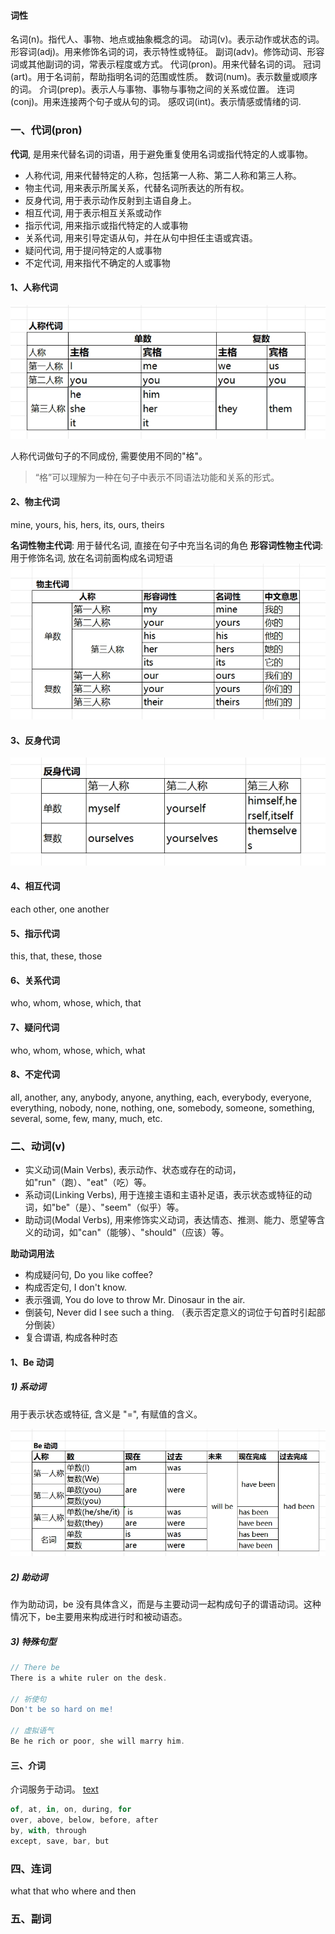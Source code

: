 #### 词性

名词(n)。指代人、事物、地点或抽象概念的词。
动词(v)。表示动作或状态的词。
形容词(adj)。用来修饰名词的词，表示特性或特征。
副词(adv)。修饰动词、形容词或其他副词的词，常表示程度或方式。
代词(pron)。用来代替名词的词。
冠词(art)。用于名词前，帮助指明名词的范围或性质。
数词(num)。表示数量或顺序的词。
介词(prep)。表示人与事物、事物与事物之间的关系或位置。
连词(conj)。用来连接两个句子或从句的词。
感叹词(int)。表示情感或情绪的词.


### 一、代词(pron)

**代词**, 是用来代替名词的词语，用于避免重复使用名词或指代特定的人或事物。

- 人称代词, 用来代替特定的人称，包括第一人称、第二人称和第三人称。
- 物主代词, 用来表示所属关系，代替名词所表达的所有权。
- 反身代词, 用于表示动作反射到主语自身上。
- 相互代词, 用于表示相互关系或动作
- 指示代词, 用来指示或指代特定的人或事物
- 关系代词, 用来引导定语从句，并在从句中担任主语或宾语。
- 疑问代词, 用于提问特定的人或事物
- 不定代词, 用来指代不确定的人或事物


#### 1、人称代词
![alt](./imgs/人称代词.png)

人称代词做句子的不同成份, 需要使用不同的"格"。
> “格”可以理解为一种在句子中表示不同语法功能和关系的形式。

#### 2、物主代词
mine, yours, his, hers, its, ours, theirs

**名词性物主代词**: 用于替代名词, 直接在句子中充当名词的角色
**形容词性物主代词**: 用于修饰名词, 放在名词前面构成名词短语
![alt](./imgs/物主代词.png)

#### 3、反身代词
![alt](./imgs/反身代词.png)

#### 4、相互代词
each other, one another

#### 5、指示代词
this, that, these, those

#### 6、关系代词
who, whom, whose, which, that

#### 7、疑问代词
who, whom, whose, which, what

#### 8、不定代词
all, another, any, anybody, anyone, anything, each, everybody, everyone, everything, nobody, none, nothing, one, somebody, someone, something, several, some, few, many, much, etc.


### 二、动词(v)

- 实义动词(Main Verbs), 表示动作、状态或存在的动词，如"run"（跑）、"eat"（吃）等。
- 系动词(Linking Verbs), 用于连接主语和主语补足语，表示状态或特征的动词，如"be"（是）、"seem"（似乎）等。
- 助动词(Modal Verbs), 用来修饰实义动词，表达情态、推测、能力、愿望等含义的动词，如"can"（能够）、"should"（应该）等。


**助动词用法**
- 构成疑问句, Do you like coffee?
- 构成否定句, I don't know.
- 表示强调, You do love to throw Mr. Dinosaur in the air.
- 倒装句, Never did I see such a thing. （表示否定意义的词位于句首时引起部分倒装）
- 复合谓语, 构成各种时态

#### 1、Be 动词

##### 1) 系动词
用于表示状态或特征, 含义是 "=", 有赋值的含义。

![alt](./imgs/Be动词.png)


##### 2) 助动词
作为助动词，be 没有具体含义，而是与主要动词一起构成句子的谓语动词。这种情况下，be主要用来构成进行时和被动语态。


##### 3) 特殊句型
```js
// There be
There is a white ruler on the desk.

// 祈使句
Don't be so hard on me!

// 虚拟语气
Be he rich or poor, she will marry him.
```


#### 三、介词
介词服务于动词。
[text](https://www.ruanyifeng.com/blog/2007/08/what_is_preposition.html)


```js
of, at, in, on, during, for
over, above, below, before, after
by, with, through
except, save, bar, but
```


### 四、连词
what that who where
and then

### 五、副词
